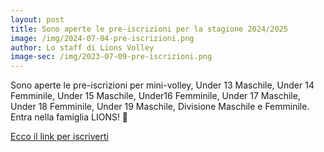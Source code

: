 ```yaml
---
layout: post
title: Sono aperte le pre-iscrizioni per la stagione 2024/2025
image: /img/2024-07-04-pre-iscrizioni.png
author: Lo staff di Lions Volley
image-sec: /img/2023-07-09-pre-iscrizioni.png
---
```


Sono aperte le pre-iscrizioni per mini-volley, Under 13 Maschile, Under 14 Femminile, Under 15 Maschile, Under16 Femminile, Under 17 Maschile, Under 18 Femminile, Under 19 Maschile,  Divisione Maschile e Femminile. Entra nella famiglia LIONS! 🦁

[Ecco il link per iscriverti](https://preiscrizioni.golee.it/lions-volley-latina)
